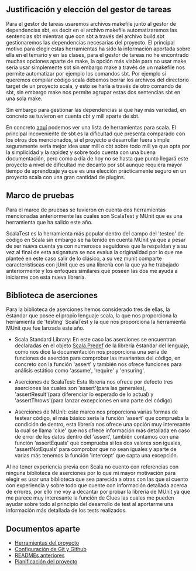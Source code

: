 ## Justificación y elección del gestor de tareas

Para el gestor de tareas usaremos archivos makefile junto al gestor de dependencias sbt, es decir en el archivo makefile automatizaremos las sentencias sbt mientras que con sbt a través del archivo build.sbt gestionaremos las dependencias necesarias del proyecto. El principal motivo para elegir estas herramientas ha sido la información aportada sobre ella en el temario y en las clases, para el gestor de tareas no he encontrado muchas opciones aparte de make, la opción más viable para no usar make sería usar simplemente sbt sin embargo make a través de un makefile nos permite automatizar por ejemplo los comandos sbt. Por ejemplo si queremos compilar código scala debemos borrar los archivos del directorio target de un proyecto scala, y esto se haría a través de otro comando de sbt, sin embargo make nos permite agrupar estas dos sentencias sbt en una sola make.

Sin embargo para gestionar las dependencias si que hay más variedad, en concreto se tuvieron en cuenta cbt y mill aparte de sbt.

En concreto [aquí](https://jaxenter.com/build-tools-in-scala-144195.html) podemos ver una lista de herramientas para scala. El principal incoveniente de sbt es la dificultad que presenta comparado con los otros dos mencionados, si el proyecto a desarrollar fuera simple seguramente sería mejor idea usar mill o cbt sobre todo mill ya que opta por la simplicidad y la rapidez y sobre todo cuenta con una buena documentación, pero como a día de hoy no se hasta que punto llegará este proyecto a nivel de dificultad me decanto por sbt aunque requiera mayor tiempo de aprendizaje ya que es una elección prácticamente seguro en un proyecto scala con una gran cantidad de plugins.


## Marco de pruebas

Para el marco de pruebas se tuvieron en cuenta dos herramientas mencionadas anteriormente las cuales son ScalaTest y MUnit que es una herramienta que ha salido este año.

ScalaTest es la herramienta más popular dentro del campo del 'testeo' de código en Scala sin embargo se ha tenido en cuenta MUnit ya que a pesar de ser nueva cuenta ya con numerosos seguidores que la respaldan y a su vez al final de esta asignatura se nos evalua la originalidad por lo que me planteé en este caso salir de lo clásico, a su vez munit comparte característiscas con jUnit que es una librería con la que ya he trabajado anteriormente y los enfoques similares que poseen las dos me ayuda a iniciarme con esta nueva librería.

## Biblioteca de aserciones

Para la biblioteca de aserciones hemos considerado tres de ellas, la éstandar que posee el propio lenguaje scala, la que nos proporciona la herramienta de 'testing' ScalaTest y la que nos proporciona la herramienta MUnit que fue lanzada este año.

- Scala Standard Library: En este caso las aserciones se encuentran declaradas en el objeto [Scala.Predef](https://www.scala-lang.org/api/current/scala/Predef$.html) de la librería éstandar del lenguaje, como nos dice la documentación nos proporciona una seria de funciones de aserción para comprobar las invariantes del código, en concreto con la función 'assert' y también nos ofrece funciones para análisis estático como 'assume', 'require' y 'ensuring'.

- Aserciones de ScalaTest: Esta librería nos ofrece por defecto tres aserciones las cuales son 'assert'(para las generales), 'assertResult'(para diferenciar lo esperado de lo actual) y 'assertThrows'(para lanzar excepciones en una parte del código)

- Aserciones de MUnit: este marco nos proporciona varias formas de testear código, el más básico sería la función 'assert' que comprueba la condición de dentro, esta librería nos ofrece una opción muy interesante la cual se llama 'clue' que nos ofrece información más detallada en caso de error de los datos dentro del 'assert', también contamos con una función 'assertEquals' que comprueba si los dos valores son iguales, 'assertNotEquals' para comprobar que no sean iguales y aparte de varias más tenemos la función 'intercept' que capta una excepción.

Al no tener experiencia previa con Scala no cuento con referencias con ninguna biblioteca de aserciones por lo que mi mayor motivación para elegir es usar una biblioteca que sea parecida a otras con las que si cuento con experiencia y sobre todo que cuente con información detallada acerca de errores, por ello me voy a decantar por probar la librería de MUnit ya que me parece muy interesante la función de Clues las cuales me pueden ayudar sobre todo al principio del desarrollo de test al aportarme una información más detallada de los tests realizados.

## Documentos aparte

  - [Herramientas del proyecto](https://github.com/antoniosp7/HealthUGR/blob/master/docs/tools.md)
  - [Configuración de Git y Github](https://github.com/antoniosp7/HealthUGR/blob/master/docs/GitConfiguration.md)
  - [READMEs anteriores](https://github.com/antoniosp7/HealthUGR/blob/master/docs/READMEs.md)
  - [Planificación del proyecto](https://github.com/antoniosp7/HealthUGR/blob/master/docs/Planning.md)
  
